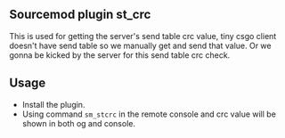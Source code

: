 ## Sourcemod plugin st_crc
This is used for getting the server's send table crc value, tiny csgo client doesn't have send table so we manually get and send that value. Or we gonna be kicked by the server for this send table crc check.

## Usage
- Install the plugin.
- Using command `sm_stcrc` in the remote console and crc value will be shown in both og and console.
